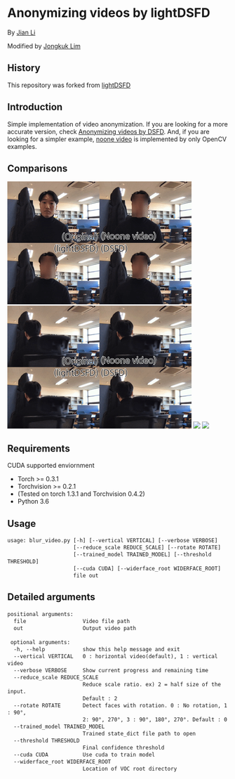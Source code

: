 # Anonymizing videos by lightDSFD
By [Jian Li](https://lijiannuist.github.io/)

Modified by [Jongkuk Lim](http://limjk.com?refer=github_lightDSFD)

## History

This repository was forked from [lightDSFD](https://github.com/lijiannuist/lightDSFD)

## Introduction
Simple implementation of video anonymization.
If you are looking for a more accurate version, check [Anonymizing videos by DSFD](https://github.com/JeiKeiLim/Anonymizing_video_by_DSFD). 
And, if you are looking for a simpler example, [noone video](https://github.com/JeiKeiLim/noone_video) is implemented by only OpenCV examples.

## Comparisons

<img src="https://github.com/JeiKeiLim/mygifcontainer/raw/master/deep_face_detector/compare_01.gif" />

<img src="https://github.com/JeiKeiLim/mygifcontainer/raw/master/deep_face_detector/compare_02.gif" />

<img src="https://github.com/JeiKeiLim/mygifcontainer/raw/master/deep_face_detector/compare_03.gif" />

<img src="https://github.com/JeiKeiLim/mygifcontainer/raw/master/deep_face_detector/compare_04.gif" />

## Requirements
CUDA supported enviornment

- Torch >= 0.3.1
- Torchvision >= 0.2.1
- (Tested on torch 1.3.1 and Torchvision 0.4.2)
- Python 3.6

## Usage
    usage: blur_video.py [-h] [--vertical VERTICAL] [--verbose VERBOSE]
                         [--reduce_scale REDUCE_SCALE] [--rotate ROTATE]
                         [--trained_model TRAINED_MODEL] [--threshold THRESHOLD]
                         [--cuda CUDA] [--widerface_root WIDERFACE_ROOT]
                         file out

## Detailed arguments   

    positional arguments:
      file                  Video file path
      out                   Output video path
      
     optional arguments:
      -h, --help            show this help message and exit
      --vertical VERTICAL   0 : horizontal video(default), 1 : vertical video
      --verbose VERBOSE     Show current progress and remaining time
      --reduce_scale REDUCE_SCALE
                            Reduce scale ratio. ex) 2 = half size of the input.
                            Default : 2
      --rotate ROTATE       Detect faces with rotation. 0 : No rotation, 1 : 90°,
                            2: 90°, 270°, 3 : 90°, 180°, 270°. Default : 0
      --trained_model TRAINED_MODEL
                            Trained state_dict file path to open
      --threshold THRESHOLD
                            Final confidence threshold
      --cuda CUDA           Use cuda to train model
      --widerface_root WIDERFACE_ROOT
                            Location of VOC root directory
